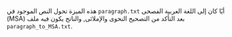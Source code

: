 هذه الميزة تحول النص الموجود في `paragraph.txt` أيًا كان إلى اللغة العربية الفصحى (MSA) بعد التأكد من التصحيح النحوى والإملائى, والناتج يكون فيه ملف `paragraph_to_MSA.txt`.


